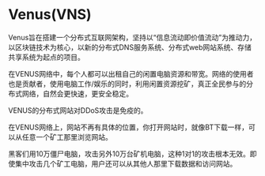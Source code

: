 # 

# Venus(VNS)

Venus旨在搭建一个分布式互联网架构，坚持以“信息流动即价值流动”为推动力，以区块链技术为核心，以新的分布式DNS服务系统、分布式web网站系统、存储共享系统为起点的项目。

在VENUS网络中，每个人都可以出租自己的闲置电脑资源和带宽。网络的使用者也是贡献者，使用电脑工作/娱乐的同时，利用闲置资源挖矿，真正全民参与的分布式网络，自然会更快速，更安全稳定。

VENUS的分布式网站对DDoS攻击是免疫的。

在VENUS网络上，网站不再有具体的位置，你打开网站时，就像BT下载一样，可以从任意一个矿工那里浏览网站。

黑客们用10万僵尸电脑，攻击另外10万台矿机电脑，这种1对1的攻击根本无效。即使集中攻击几个矿工电脑，用户还可以从其他人那里下载数据和访问网站。

